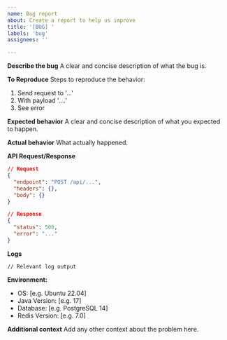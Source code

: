 ```yaml
---
name: Bug report
about: Create a report to help us improve
title: '[BUG] '
labels: 'bug'
assignees: ''

---
```


**Describe the bug**
A clear and concise description of what the bug is.

**To Reproduce**
Steps to reproduce the behavior:
1. Send request to '...'
2. With payload '....'
3. See error

**Expected behavior**
A clear and concise description of what you expected to happen.

**Actual behavior**
What actually happened.

**API Request/Response**
```json
// Request
{
  "endpoint": "POST /api/...",
  "headers": {},
  "body": {}
}

// Response
{
  "status": 500,
  "error": "..."
}
```

**Logs**
```
// Relevant log output
```

**Environment:**
 - OS: [e.g. Ubuntu 22.04]
 - Java Version: [e.g. 17]
 - Database: [e.g. PostgreSQL 14]
 - Redis Version: [e.g. 7.0]

**Additional context**
Add any other context about the problem here.